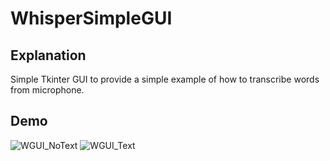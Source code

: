 # WhisperSimpleGUI
## Explanation
Simple Tkinter GUI to provide a simple example of how to transcribe words from microphone.
## Demo
![WGUI_NoText](https://user-images.githubusercontent.com/20468453/224452819-eb902d4e-71eb-4f6e-b33d-2f5a264e6d81.png)
![WGUI_Text](https://user-images.githubusercontent.com/20468453/224452830-331667e2-f922-4ec9-8683-fe1d46ed69ba.png)
